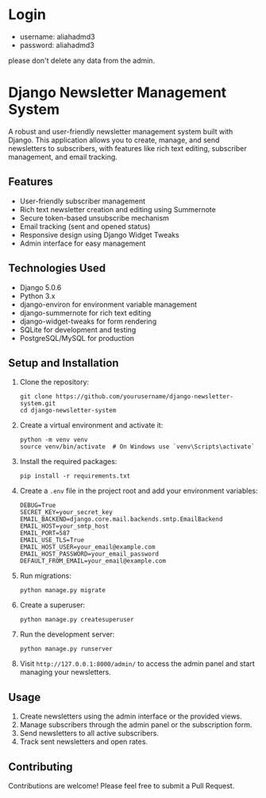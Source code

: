 # Login

- username: aliahadmd3
- password: aliahadmd3

please don't delete any data from the admin.


# Django Newsletter Management System

A robust and user-friendly newsletter management system built with Django. This application allows you to create, manage, and send newsletters to subscribers, with features like rich text editing, subscriber management, and email tracking.

## Features

- User-friendly subscriber management
- Rich text newsletter creation and editing using Summernote
- Secure token-based unsubscribe mechanism
- Email tracking (sent and opened status)
- Responsive design using Django Widget Tweaks
- Admin interface for easy management

## Technologies Used

- Django 5.0.6
- Python 3.x
- django-environ for environment variable management
- django-summernote for rich text editing
- django-widget-tweaks for form rendering
- SQLite for development and testing
- PostgreSQL/MySQL for production

## Setup and Installation

1. Clone the repository:
   ```
   git clone https://github.com/yourusername/django-newsletter-system.git
   cd django-newsletter-system
   ```

2. Create a virtual environment and activate it:
   ```
   python -m venv venv
   source venv/bin/activate  # On Windows use `venv\Scripts\activate`
   ```

3. Install the required packages:
   ```
   pip install -r requirements.txt
   ```

4. Create a `.env` file in the project root and add your environment variables:
   ```
   DEBUG=True
   SECRET_KEY=your_secret_key
   EMAIL_BACKEND=django.core.mail.backends.smtp.EmailBackend
   EMAIL_HOST=your_smtp_host
   EMAIL_PORT=587
   EMAIL_USE_TLS=True
   EMAIL_HOST_USER=your_email@example.com
   EMAIL_HOST_PASSWORD=your_email_password
   DEFAULT_FROM_EMAIL=your_email@example.com
   ```

5. Run migrations:
   ```
   python manage.py migrate
   ```

6. Create a superuser:
   ```
   python manage.py createsuperuser
   ```

7. Run the development server:
   ```
   python manage.py runserver
   ```

8. Visit `http://127.0.0.1:8000/admin/` to access the admin panel and start managing your newsletters.

## Usage

1. Create newsletters using the admin interface or the provided views.
2. Manage subscribers through the admin panel or the subscription form.
3. Send newsletters to all active subscribers.
4. Track sent newsletters and open rates.

## Contributing

Contributions are welcome! Please feel free to submit a Pull Request.

